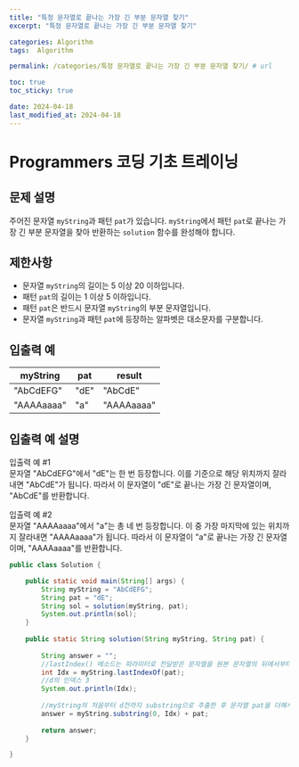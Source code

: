 ```yaml
---
title: "특정 문자열로 끝나는 가장 긴 부분 문자열 찾기"
excerpt: "특정 문자열로 끝나는 가장 긴 부분 문자열 찾기"

categories: Algorithm
tags:  Algorithm

permalink: /categories/특정 문자열로 끝나는 가장 긴 부분 문자열 찾기/ # url

toc: true
toc_sticky: true

date: 2024-04-18
last_modified_at: 2024-04-18
---
```


# Programmers 코딩 기초 트레이닝

문제 설명
---
주어진 문자열 `myString`과 패턴 `pat`가 있습니다. `myString`에서 패턴 `pat`로 끝나는 가장 긴 부분 문자열을 찾아 반환하는 `solution` 함수를 완성해야 합니다.

제한사항
---
- 문자열 `myString`의 길이는 5 이상 20 이하입니다.
- 패턴 `pat`의 길이는 1 이상 5 이하입니다.
- 패턴 `pat`은 반드시 문자열 `myString`의 부분 문자열입니다.
- 문자열 `myString`과 패턴 `pat`에 등장하는 알파벳은 대소문자를 구분합니다.

입출력 예
---
| myString | pat | result    |
|----------|-----|-----------|
| "AbCdEFG" | "dE" | "AbCdE"   |
| "AAAAaaaa" | "a"  | "AAAAaaaa" |

입출력 예 설명
---
입출력 예 #1  
문자열 "AbCdEFG"에서 "dE"는 한 번 등장합니다. 이를 기준으로 해당 위치까지 잘라내면 "AbCdE"가 됩니다. 따라서 이 문자열이 "dE"로 끝나는 가장 긴 문자열이며, "AbCdE"를 반환합니다.

입출력 예 #2  
문자열 "AAAAaaaa"에서 "a"는 총 네 번 등장합니다. 이 중 가장 마지막에 있는 위치까지 잘라내면 "AAAAaaaa"가 됩니다. 따라서 이 문자열이 "a"로 끝나는 가장 긴 문자열이며, "AAAAaaaa"를 반환합니다.

```java
public class Solution {

	public static void main(String[] args) {
		String myString = "AbCdEFG";
		String pat = "dE";
		String sol = solution(myString, pat);
		System.out.println(sol);
	}
	
	public static String solution(String myString, String pat) {
 
		String answer = "";
		//lastIndex() 메소드는 파라미터로 전달받은 문자열을 원본 문자열의 뒤에서부터 탐색하여, 처음으로 파라미터의 문자열이 나오는 index를 리턴합니다.
		int Idx = myString.lastIndexOf(pat);
		//d의 인덱스 3
		System.out.println(Idx);
		
		//myString의 처음부터 d전까지 substring으로 추출한 후 문자열 pat을 더해서 반환 
		answer = myString.substring(0, Idx) + pat;
	
		return answer;
	}

}

``````
